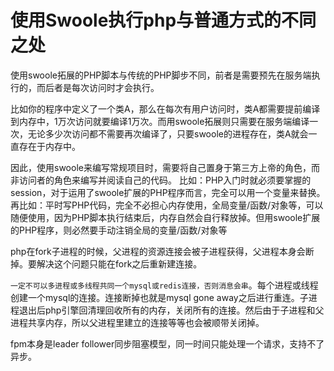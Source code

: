 # 使用Swoole执行php与普通方式的不同之处

使用swoole拓展的PHP脚本与传统的PHP脚步不同，前者是需要预先在服务端执行的，而后者是每次访问时才会执行。

比如你的程序中定义了一个类A，那么在每次有用户访问时，类A都需要提前编译到内存中，1万次访问就要编译1万次。而用swoole拓展则只需要在服务端编译一次，无论多少次访问都不需要再次编译了，只要swoole的进程存在，类A就会一直存在于内存中。

因此，使用swoole来编写常规项目时，需要将自己置身于第三方上帝的角色，而非访问者的角色来编写并阅读自己的代码。
比如：PHP入门时就必须要掌握的session，对于运用了swoole扩展的PHP程序而言，完全可以用一个变量来替换。
再比如：平时写PHP代码，完全不必担心内存使用，全局变量/函数/对象等，可以随便使用，因为PHP脚本执行结束后，内存自然会自行释放掉。但用swoole扩展的PHP程序，则必然要手动注销全局的变量/函数/对象等

php在fork子进程的时候，父进程的资源连接会被子进程获得，父进程本身会断掉。要解决这个问题只能在fork之后重新建连接。

`一定不可以多进程或多线程共同一个mysql或redis连接，否则消息会串`。每个进程或线程创建一个mysql的连接。连接断掉也就是mysql gone away之后进行重连。子进程退出后php引擎回清理回收所有的内存，关闭所有的连接。然后由于子进程和父进程共享内存，所以父进程里建立的连接等等也会被顺带关闭掉。

fpm本身是leader follower同步阻塞模型，同一时间只能处理一个请求，支持不了异步。